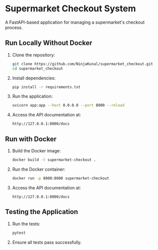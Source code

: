 # Supermarket Checkout System

A FastAPI-based application for managing a supermarket's checkout process.

## Run Locally Without Docker

1. Clone the repository:
    ```bash
    git clone https://github.com/NinjaKunal/supermarket_checkout.git
    cd supermarket_checkout
    ```

2. Install dependencies:
    ```bash
    pip install -r requirements.txt
    ```

3. Run the application:
    ```bash
    uvicorn app:app --host 0.0.0.0 --port 8000 --reload
    ```

4. Access the API documentation at:
    ```
    http://127.0.0.1:8000/docs
    ```

## Run with Docker

1. Build the Docker image:
    ```bash
    docker build -t supermarket-checkout .
    ```

2. Run the Docker container:
    ```bash
    docker run -p 8000:8000 supermarket-checkout
    ```

3. Access the API documentation at:
    ```
    http://127.0.0.1:8000/docs
    ```

## Testing the Application
1. Run the tests:
    ```bash
    pytest
    ```

2. Ensure all tests pass successfully.